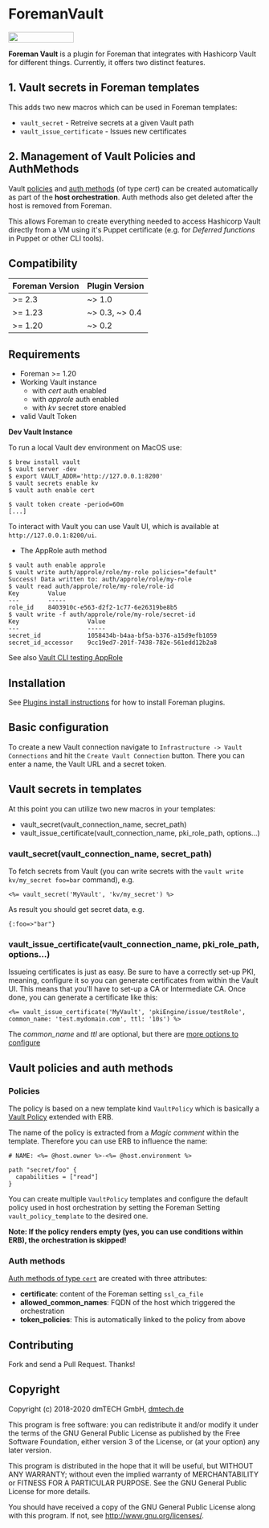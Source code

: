 # ForemanVault

[<img src="https://opensourcelogos.aws.dmtech.cloud/dmTECH_opensource_logo.svg" height="21" width="130">](https://www.dmtech.de/)

**Foreman Vault** is a plugin for Foreman that integrates with Hashicorp Vault for different things. Currently, it offers two distinct features.

## 1. Vault secrets in Foreman templates

This adds two new macros which can be used in Foreman templates:

- `vault_secret` - Retreive secrets at a given Vault path
- `vault_issue_certificate` - Issues new certificates

## 2. Management of Vault Policies and AuthMethods

Vault [policies](https://www.vaultproject.io/docs/concepts/policies) and [auth methods](https://www.vaultproject.io/docs/concepts/auth) (of type _cert_) can be created automatically as part of the **host orchestration**.
Auth methods also get deleted after the host is removed from Foreman.

This allows Foreman to create everything needed to access Hashicorp Vault directly from a VM using it's Puppet certificate (e.g. for _Deferred functions_ in Puppet or other CLI tools).

## Compatibility

| Foreman Version | Plugin Version |
| --------------- | -------------- |
| >= 2.3          | ~> 1.0         |
| >= 1.23         | ~> 0.3, ~> 0.4 |
| >= 1.20         | ~> 0.2         |

## Requirements

- Foreman >= 1.20
- Working Vault instance
  - with _cert_ auth enabled
  - with _approle_ auth enabled
  - with _kv_ secret store enabled
- valid Vault Token

**Dev Vault Instance**

To run a local Vault dev environment on MacOS use:

```
$ brew install vault
$ vault server -dev
$ export VAULT_ADDR='http://127.0.0.1:8200'
$ vault secrets enable kv
$ vault auth enable cert

$ vault token create -period=60m
[...]
```

To interact with Vault you can use Vault UI, which is available at `http://127.0.0.1:8200/ui`.

- The AppRole auth method

```
$ vault auth enable approle
$ vault write auth/approle/role/my-role policies="default"
Success! Data written to: auth/approle/role/my-role
$ vault read auth/approle/role/my-role/role-id
Key        Value
---        -----
role_id    8403910c-e563-d2f2-1c77-6e26319be8b5
$ vault write -f auth/approle/role/my-role/secret-id
Key                   Value
---                   -----
secret_id             1058434b-b4aa-bf5a-b376-a15d9efb1059
secret_id_accessor    9cc19ed7-201f-7438-782e-561edd12b2a8
```

See also [Vault CLI testing AppRole](https://gist.github.com/kamils-iRonin/d099908eaf0500de8ad9c2cea5658d01)

## Installation

See [Plugins install instructions](https://theforeman.org/plugins/) for how to install Foreman plugins.

## Basic configuration

To create a new Vault connection navigate to `Infrastructure -> Vault Connections` and hit the `Create Vault Connection` button. There you can enter a name, the Vault URL and a secret token.

## Vault secrets in templates

At this point you can utilize two new macros in your templates:

- vault_secret(vault_connection_name, secret_path)
- vault_issue_certificate(vault_connection_name, pki_role_path, options...)

### vault_secret(vault_connection_name, secret_path)

To fetch secrets from Vault (you can write secrets with the `vault write kv/my_secret foo=bar` command), e.g.

```
<%= vault_secret('MyVault', 'kv/my_secret') %>
```

As result you should get secret data, e.g.

```
{:foo=>"bar"}
```

### vault_issue_certificate(vault_connection_name, pki_role_path, options...)

Issueing certificates is just as easy. Be sure to have a correctly set-up PKI, meaning, configure it so you can generate certificates from within the Vault UI. This means that you'll have to set-up a CA or Intermediate CA. Once done, you can generate a certificate like this:

```
<%= vault_issue_certificate('MyVault', 'pkiEngine/issue/testRole', common_name: 'test.mydomain.com', ttl: '10s') %>
```

The _common_name_ and _ttl_ are optional, but there are [more options to configure](https://www.vaultproject.io/api/secret/pki/index.html#generate-certificate)

## Vault policies and auth methods

### Policies

The policy is based on a new template kind `VaultPolicy` which is basically a [Vault Policy](https://www.vaultproject.io/docs/concepts/policies#policy-syntax) extended with ERB.

The name of the policy is extracted from a _Magic comment_ within the template. Therefore you can use ERB to influence the name:

```
# NAME: <%= @host.owner %>-<%= @host.environment %>

path "secret/foo" {
  capabilities = ["read"]
}
```

You can create multiple `VaultPolicy` templates and configure the default policy used in host orchestration by setting the Foreman Setting `vault_policy_template` to the desired one.

**Note: If the policy renders empty (yes, you can use conditions within ERB), the orchestration is skipped!**

### Auth methods

[Auth methods of type `cert`](https://www.vaultproject.io/docs/auth/cert) are created with three attributes:

- **certificate**: content of the Foreman setting `ssl_ca_file`
- **allowed_common_names**: FQDN of the host which triggered the orchestration
- **token_policies**: This is automatically linked to the policy from above

## Contributing

Fork and send a Pull Request. Thanks!

## Copyright

Copyright (c) 2018-2020 dmTECH GmbH, [dmtech.de](https://www.dmtech.de/)

This program is free software: you can redistribute it and/or modify
it under the terms of the GNU General Public License as published by
the Free Software Foundation, either version 3 of the License, or
(at your option) any later version.

This program is distributed in the hope that it will be useful,
but WITHOUT ANY WARRANTY; without even the implied warranty of
MERCHANTABILITY or FITNESS FOR A PARTICULAR PURPOSE. See the
GNU General Public License for more details.

You should have received a copy of the GNU General Public License
along with this program. If not, see <http://www.gnu.org/licenses/>.
